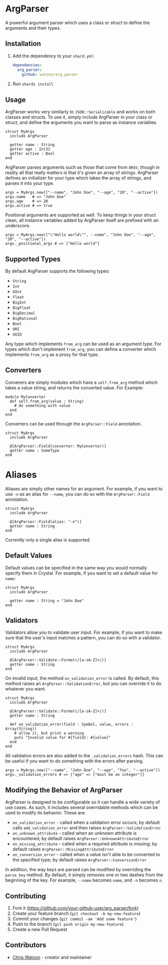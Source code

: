 # ArgParser

A powerful argument parser which uses a class or struct to define the arguments and their types.

## Installation

1. Add the dependency to your `shard.yml`:

   ```yaml
   dependencies:
     arg_parser:
       github: watzon/arg_parser
   ```

2. Run `shards install`

## Usage

ArgParser works very similarly to `JSON::Serializable` and works on both classes and structs. To use it, simply include ArgParser in your class or struct, and define the arguments you want to parse as instance variables.

```crystal
struct MyArgs
  include ArgParser

  getter name : String
  getter age : Int32
  getter active : Bool
end
```

ArgParser parses arguments such as those that come from `ARGV`, though in reality all that really matters is that it's given an array of strings. ArgParser defines an initializer for your type which takes the array of strings, and parses it into your type.

```crystal
args = MyArgs.new(["--name", "John Doe", "--age", "20", "--active"])
args.name   # => "John Doe"
args.age    # => 20
args.active # => true
```

Positional arguments are supported as well. To keep things in your struct clean, all instance variables added by ArgParser itself are prefixed with an underscore.

```crystal
args = MyArgs.new(["\"Hello world\"", --name", "John Doe", "--age", "20", "--active"])
args._positional_args # => ["Hello world"]
```

## Supported Types

By default ArgParser supports the following types:
* `String`
* `Int`
* `UInt`
* `Float`
* `BigInt`
* `BigFloat`
* `BigDecimal`
* `BigRational`
* `Bool`
* `URI`
* `UUID`

Any type which implements `from_arg` can be used as an argument type.
For types which don't implement `from_arg`, you can define a converter
which implements `from_arg` as a proxy for that type.

## Converters

Converers are simply modules which have a `self.from_arg` method which takes
a value string, and returns the converted value. For Example:

```
module MyConverter
  def self.from_arg(value : String)
    # do something with value
  end
end
```

Converters can be used through the `ArgParser::Field` annotation.

```crystal
struct MyArgs
  include ArgParser

  @[ArgParser::Field(converter: MyConverter)]
  getter name : SomeType
end
```

# Aliases

Aliases are simply other names for an argument. For example, if you want to use
`-n` as an alias for `--name`, you can do so with the `ArgParser::Field` annotation.

```crystal
struct MyArgs
  include ArgParser

  @[ArgParser::Field(alias: "-n")]
  getter name : String
end
```

Currently only a single alias is supported.

## Default Values

Default values can be specified in the same way you would normally specify them in Crystal. For example, if you want to set a default value for `name`:

```crystal
struct MyArgs
  include ArgParser

  getter name : String = "John Doe"
end
```

## Validators

Validators allow you to validate user input. For example, if you want to make sure that the user's input matches a pattern, you can do so with a validator.

```crystal
struct MyArgs
  include ArgParser

  @[ArgParser::Validate::Format(/[a-zA-Z]+/)]
  getter name : String
end
```

On invalid input, the method `on_validation_error` is called. By default, this method raises an `ArgParser::ValidationError`, but you can override it to do whatever you want.

```crystal
struct MyArgs
  include ArgParser

  @[ArgParser::Validate::Format(/[a-zA-Z]+/)]
  getter name : String

  def on_validation_error(field : Symbol, value, errors : Array(String))
    # allow it, but print a warning
    puts "Invalid value for #{field}: #{value}"
  end
end
```

All validation errors are also added to the `_validation_errors` hash. This can be useful if you want to do something with the errors after parsing.

```crystal
args = MyArgs.new(["--name", "John Doe", "--age", "foo", "--active"])
args._validation_errors # => {"age" => ["must be an integer"]}
```

## Modifying the Behavior of ArgParser

ArgParser is designed to be configurable so it can handle a wide variety of use cases. As such, it includes several overridable methods which can be used to modify its behavior. These are:

- `on_validation_error` - called when a validation error occurs; by default calls `add_validation_error` and then raises `ArgParser::ValidationError`
- `on_unknown_attribute` - called when an unknown attribute is encountered; by default raises `ArgParser::UnknownAttributeError`
- `on_missing_attribute` - called when a required attribute is missing; by default raises `ArgParser::MissingAttributeError`
- `on_conversion_error` - called when a value isn't able to be converted to the specified type; by default raises `ArgParser::ConversionError`

In addition, the way keys are parsed can be modified by overriding the `parse_key` method. By default, it simply removes one or two dashes from the beginning of the key. For example, `--name` becomes `name`, and `-n` becomes `n`.

## Contributing

1. Fork it (<https://github.com/your-github-user/arg_parser/fork>)
2. Create your feature branch (`git checkout -b my-new-feature`)
3. Commit your changes (`git commit -am 'Add some feature'`)
4. Push to the branch (`git push origin my-new-feature`)
5. Create a new Pull Request

## Contributors

- [Chris Watson](https://github.com/your-github-user) - creator and maintainer

